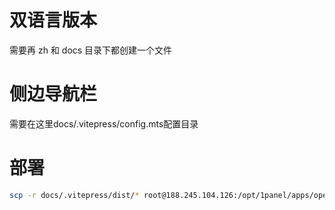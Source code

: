 # 双语言版本

需要再 zh 和 docs 目录下都创建一个文件

# 侧边导航栏

需要在这里docs/.vitepress/config.mts配置目录


# 部署

```sh
scp -r docs/.vitepress/dist/* root@188.245.104.126:/opt/1panel/apps/openresty/openresty/www/sites/docs.fountainhead.land/index/
```